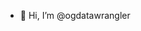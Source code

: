 - 👋 Hi, I’m @ogdatawrangler

<!---
ogdatawrangler/ogdatawrangler is a ✨ special ✨ repository because its `README.md` (this file) appears on your GitHub profile.
You can click the Preview link to take a look at your changes.
--->
